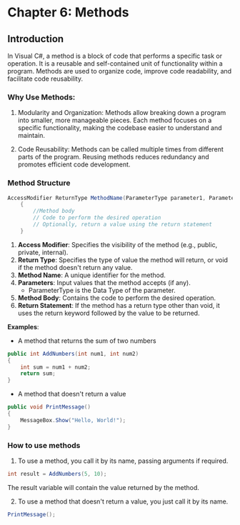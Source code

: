 # Chapter 6: Methods

## Introduction
In Visual C#, a method is a block of code that performs a specific task or operation. It is a reusable and self-contained unit of functionality within a program. Methods are used to organize code, improve code readability, and facilitate code reusability.

### Why Use Methods:
1. Modularity and Organization:
Methods allow breaking down a program into smaller, more manageable pieces.
Each method focuses on a specific functionality, making the codebase easier to understand and maintain.

2. Code Reusability:
Methods can be called multiple times from different parts of the program.
Reusing methods reduces redundancy and promotes efficient code development.



### Method Structure

```C#
AccessModifier ReturnType MethodName(ParameterType parameter1, ParameterType parameter2, ...)
    {
        //Method body
        // Code to perform the desired operation
        // Optionally, return a value using the return statement
    }
```

1. **Access Modifier**: Specifies the visibility of the method (e.g., public, private, internal).
2. **Return Type**: Specifies the type of value the method will return, or void if the method doesn't return any value.
4. **Method Name**: A unique identifier for the method.
5. **Parameters**: Input values that the method accepts (if any).
    - ParameterType is the Data Type of the parameter.
6. **Method Body**: Contains the code to perform the desired operation.
7. **Return Statement**: If the method has a return type other than void, it uses the return keyword followed by the value to be returned.

**Examples**:
* A method that returns the sum of two numbers
``` c#
public int AddNumbers(int num1, int num2)
{
    int sum = num1 + num2;
    return sum;
}
```
* A method that doesn't return a value
``` c#
public void PrintMessage()
{
    MessageBox.Show("Hello, World!");
}
```
### How to use methods
1. To use a method, you call it by its name, passing arguments if required.

```C#
int result = AddNumbers(5, 10);
```
The result variable will contain the value returned by the method.

2. To use a method that doesn't return a value, you just call it by its name.
```C#
PrintMessage();
```